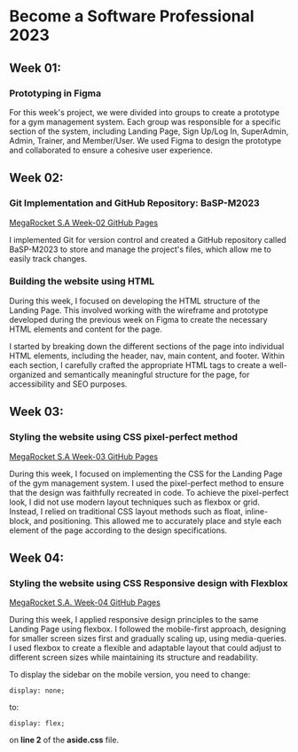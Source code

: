 # Become a Software Professional 2023

## Week 01: 
### Prototyping in Figma

For this week's project, we were divided into groups to create a prototype for a gym management system. Each group was responsible for a specific section of the system, including Landing Page, Sign Up/Log In, SuperAdmin, Admin, Trainer, and Member/User. We used Figma to design the prototype and collaborated to ensure a cohesive user experience.


## Week 02: 
### Git Implementation and GitHub Repository: BaSP-M2023

[MegaRocket S.A Week-02 GitHub Pages](https://maurocaffesse.github.io/BaSP-M2023/Week-02)

I implemented Git for version control and created a GitHub repository called BaSP-M2023 to store and manage the project's files, which allow me to easily track changes.

### Building the website using HTML

During this week, I focused on developing the HTML structure of the Landing Page. This involved working with the wireframe and prototype developed during the previous week on Figma to create the necessary HTML elements and content for the page.

I started by breaking down the different sections of the page into individual HTML elements, including the header, nav, main content, and footer. Within each section, I carefully crafted the appropriate HTML tags to create a well-organized and semantically meaningful structure for the page, for accessibility and SEO purposes.


## Week 03:
### Styling the website using CSS pixel-perfect method

[MegaRocket S.A Week-03 GitHub Pages](https://maurocaffesse.github.io/BaSP-M2023/Week-03)

During this week, I focused on implementing the CSS for the Landing Page of the gym management system. I used the pixel-perfect method to ensure that the design was faithfully recreated in code.
To achieve the pixel-perfect look, I did not use modern layout techniques such as flexbox or grid. Instead, I relied on traditional CSS layout methods such as float, inline-block, and positioning. This allowed me to accurately place and style each element of the page according to the design specifications.


## Week 04:
### Styling the website using CSS Responsive design with Flexblox

[MegaRocket S.A. Week-04 GitHub Pages](https://maurocaffesse.github.io/BaSP-M2023/Week-04/)

During this week, I applied responsive design principles to the same Landing Page using flexbox. I followed the mobile-first approach, designing for smaller screen sizes first and gradually scaling up, using media-queries. I used flexbox to create a flexible and adaptable layout that could adjust to different screen sizes while maintaining its structure and readability.

To display the sidebar on the mobile version, you need to change: 

```
display: none;
```
to:
```
display: flex;
``` 
on __line 2__ of the __aside.css__ file.